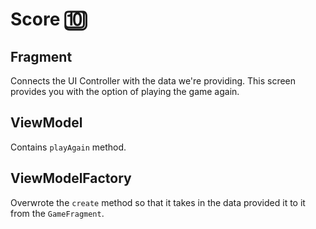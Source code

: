 # Score 🔟

## Fragment
Connects the UI Controller with the data we're providing. This screen provides you with the option of playing the game again.

## ViewModel
Contains `playAgain` method.

## ViewModelFactory
Overwrote the `create` method so that it takes in the data provided it to it from the `GameFragment`.
